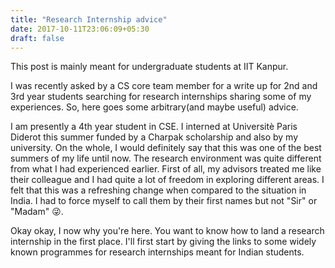```yaml
---
title: "Research Internship advice"
date: 2017-10-11T23:06:09+05:30
draft: false
---
```


This post is mainly meant for undergraduate students at IIT Kanpur.

I was recently asked by a CS core team member for a write up for 2nd and 3rd year students searching for research internships sharing some of my experiences. So, here goes some arbitrary(and maybe useful) advice.

I am presently a 4th year student in CSE. I interned at Universitè Paris Diderot this summer funded by a Charpak scholarship and also by my university. On the whole, I would definitely say that this was one of the best summers of my life until now. The research environment was quite different from what I had experienced earlier. First of all, my advisors treated me like their colleague and I had quite a lot of freedom in exploring different areas. I felt that this was a refreshing change when compared to the situation in India. I had to force myself to call them by their first names but not "Sir" or "Madam" :stuck_out_tongue_winking_eye:.

Okay okay, I now why you're here. You want to know how to land a research internship in the first place. I'll first start by giving the links to some widely known programmes for research internships meant for Indian students.


